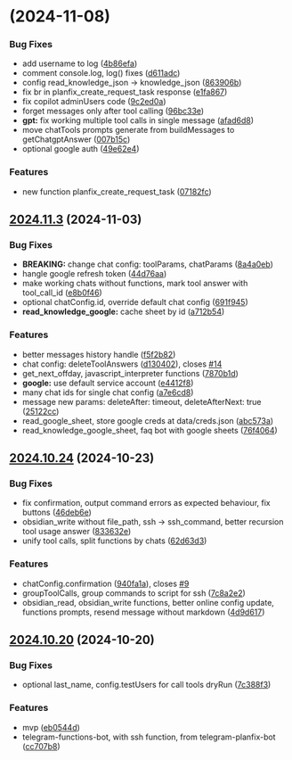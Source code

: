 # [](https://github.com/popstas/telegram-functions-bot/compare/v2024.11.3...v) (2024-11-08)


### Bug Fixes

* add username to log ([4b86efa](https://github.com/popstas/telegram-functions-bot/commit/4b86efad059ac4a79279a3c75105f92078cfbc58))
* comment console.log, log() fixes ([d611adc](https://github.com/popstas/telegram-functions-bot/commit/d611adcd683fa665ce4089fe98351f45f0e547ec))
* config read_knowledge_json -> knowledge_json ([863906b](https://github.com/popstas/telegram-functions-bot/commit/863906b2c129d3475ba2c81e76a3e6fdfe48228c))
* fix br in planfix_create_request_task response ([e1fa867](https://github.com/popstas/telegram-functions-bot/commit/e1fa8674692b977d8e296bf693194df0cdb5839f))
* fix copilot adminUsers code ([9c2ed0a](https://github.com/popstas/telegram-functions-bot/commit/9c2ed0a79f4900fdc3902575e669f89a2d011dbc))
* forget messages only after tool calling ([96bc33e](https://github.com/popstas/telegram-functions-bot/commit/96bc33ea7c74a76918df6d89f0175abf659d96d2))
* **gpt:** fix working multiple tool calls in single message ([afad6d8](https://github.com/popstas/telegram-functions-bot/commit/afad6d87e7088681db375654257cd2a82c3bb5c6))
* move chatTools prompts generate from buildMessages to getChatgptAnswer ([007b15c](https://github.com/popstas/telegram-functions-bot/commit/007b15c81e3b47cd7b462907e943d72eeca8d2a6))
* optional google auth ([49e62e4](https://github.com/popstas/telegram-functions-bot/commit/49e62e43f320382e91ae031730446d53375874e0))


### Features

* new function planfix_create_request_task ([07182fc](https://github.com/popstas/telegram-functions-bot/commit/07182fc42523938938c920f61b14b84e4e139c3f))



## [2024.11.3](https://github.com/popstas/telegram-functions-bot/compare/v2024.10.24...v2024.11.3) (2024-11-03)


### Bug Fixes

* **BREAKING:** change chat config: toolParams, chatParams ([8a4a0eb](https://github.com/popstas/telegram-functions-bot/commit/8a4a0ebdc4fc45821ce6ae16a34ef24e5e461638))
* hangle google refresh token ([44d76aa](https://github.com/popstas/telegram-functions-bot/commit/44d76aac210ccfec3abd902f5000c9c53d51d557))
* make working chats without functions, mark tool answer with tool_call_id ([e8b0f46](https://github.com/popstas/telegram-functions-bot/commit/e8b0f4696c91b810d1dfeb068ac476d6b66e21c5))
* optional chatConfig.id, override default chat config ([691f945](https://github.com/popstas/telegram-functions-bot/commit/691f945c8b4d9d69bdff63944e62fafd76cb2545))
* **read_knowledge_google:** cache sheet by id ([a712b54](https://github.com/popstas/telegram-functions-bot/commit/a712b547d3d232fea91b13e05575aadc4f98ee64))


### Features

* better messages history handle ([f5f2b82](https://github.com/popstas/telegram-functions-bot/commit/f5f2b829ae66587573da8f203173ef9433353b95))
* chat config: deleteToolAnswers ([d130402](https://github.com/popstas/telegram-functions-bot/commit/d13040213aff9286c6f2007da230ce87c588da50)), closes [#14](https://github.com/popstas/telegram-functions-bot/issues/14)
* get_next_offday, javascript_interpreter functions ([7870b1d](https://github.com/popstas/telegram-functions-bot/commit/7870b1d14137db24bef032da62d0ab23227b0743))
* **google:** use default service account ([e4412f8](https://github.com/popstas/telegram-functions-bot/commit/e4412f8c5e5195b00a776243a4bf5e32668ef880))
* many chat ids for single chat config ([a7e6cd8](https://github.com/popstas/telegram-functions-bot/commit/a7e6cd8b5a7d55dadb1658c73409554c418eb046))
* message new params: deleteAfter: timeout, deleteAfterNext: true ([25122cc](https://github.com/popstas/telegram-functions-bot/commit/25122cc351e03e8c3ca76739dab6a41b678fa42c))
* read_google_sheet, store google creds at data/creds.json ([abc573a](https://github.com/popstas/telegram-functions-bot/commit/abc573a6b51747c6b6362af487260c3e524b9f27))
* read_knowledge_google_sheet, faq bot with google sheets ([76f4064](https://github.com/popstas/telegram-functions-bot/commit/76f406408e8b6f38dc856bf82f1d785876849a95))



## [2024.10.24](https://github.com/popstas/telegram-functions-bot/compare/v2024.10.20...v2024.10.24) (2024-10-23)


### Bug Fixes

* fix confirmation, output command errors as expected behaviour, fix buttons ([46deb6e](https://github.com/popstas/telegram-functions-bot/commit/46deb6e8da59896810cc67f643367eada32e233c))
* obsidian_write without file_path, ssh -> ssh_command, better recursion tool usage answer ([833632e](https://github.com/popstas/telegram-functions-bot/commit/833632e85a1143ce64d0a8e6cf16411fcb678441))
* unify tool calls, split functions by chats ([62d63d3](https://github.com/popstas/telegram-functions-bot/commit/62d63d300feebaba828633aa349d68fbf836c247))


### Features

* chatConfig.confirmation ([940fa1a](https://github.com/popstas/telegram-functions-bot/commit/940fa1ae5cc587f6739466e76fc4cb612778580a)), closes [#9](https://github.com/popstas/telegram-functions-bot/issues/9)
* groupToolCalls, group commands to script for ssh ([7c8a2e2](https://github.com/popstas/telegram-functions-bot/commit/7c8a2e2935f43b534dc9ed83335190aef1b6918b))
* obsidian_read, obsidian_write functions, better online config update, functions prompts, resend message without markdown ([4d9d617](https://github.com/popstas/telegram-functions-bot/commit/4d9d617e1e06b4720f5a42f451a34982653f0005))



## [2024.10.20](https://github.com/popstas/telegram-functions-bot/compare/eb0544d9442dea95aee6cf781878b7251eea6222...v2024.10.20) (2024-10-20)


### Bug Fixes

* optional last_name, config.testUsers for call tools dryRun ([7c388f3](https://github.com/popstas/telegram-functions-bot/commit/7c388f30e214055fa0658c351a7bc1d676233cae))


### Features

* mvp ([eb0544d](https://github.com/popstas/telegram-functions-bot/commit/eb0544d9442dea95aee6cf781878b7251eea6222))
* telegram-functions-bot, with ssh function, from telegram-planfix-bot ([cc707b8](https://github.com/popstas/telegram-functions-bot/commit/cc707b82a96e9a2f7d50348dd3303cf8d94da403))



